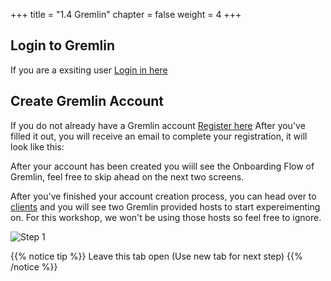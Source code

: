 +++
title = "1.4 Gremlin"
chapter = false
weight = 4
+++

## Login to Gremlin 
If you are a exsiting user [Login in here](https://app.gremlin.com/login)

## Create Gremlin Account
If you do not already have a Gremlin account [Register here](https://gremlin.com/aws-2020)
After you've filled it out, you will receive an email to complete your registration, it will look like this:

After your account has been created you wiill see the Onboarding Flow of Gremlin, feel free to skip ahead on the next two screens. 

After you've finished your account creation process, you can head over to [clients](https://app.gremlin.com/clients/infrastructure) and you will see two Gremlin provided hosts to start expereimenting on. For this workshop, we won't be using those hosts so feel free to ignore.  

![Step 1](/images/lab1/gremlin_dashboard.png)

{{% notice tip %}}
Leave this tab open (Use new tab for next step)
{{% /notice %}}

